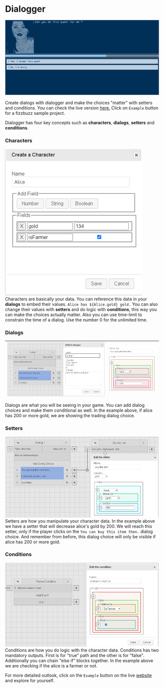 # Dialogger
![show2](./showcase/img2.png)  

Create dialogs with dialogger and make the choices "matter" with setters and conditions. You can check the live version [here.](https://dialogger.netlify.app/) Click on ``Example`` button for a fizzbuzz sample project.  



Dialogger has four key concepts such as **characters**, **dialogs**, **setters** and **conditions**.

### Characters
![show2](./showcase/chars.png)  
Characters are basically your data. You can reference this data in your **dialogs** to embed their values. ``Alice has ${Alice.gold} gold.`` You can also change their values with **setters** and do logic with **conditions**, this way you can make the choices actually matter. Also you can use time-limit to constrain the time of a dialog. Use the number 0 for the unlimited time.

### Dialogs
|![show1](./showcase/dialog.png)|![show2](./showcase/conditional.png)|
|--|--|  

Dialogs are what you will be seeing in your game. You can add dialog choices and make them conditional as well. In the example above, if alice has 200 or more gold, we are showing the trading dialog choice.

### Setters
![show2](./showcase/setter.png)  
Setters are how you manipulate your character data. In the example above we have a setter that will decrease alice's gold by 200. We will reach this setter, only if the player clicks on the ``You can buy this item then.`` dialog choice. And remember from before, this dialog choice will only be visible if alice has 200 or more gold.

### Conditions
![show2](./showcase/condition.png)  
Conditions are how you do logic with the character data. Conditions has two mandatory outputs. First is for "true" path and the other is for "false". Additionally you can chain "else if" blocks together. In the example above we are checking if the alice is a farmer or not.  


For more detailed outlook, click on the ``Example`` button on the live [website](https://dialogger.netlify.app/) and explore for yourself.  
